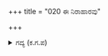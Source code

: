 +++
title = "020 ಈ ನಿರಾಹಾರವು"

+++

<details><summary>ಗದ್ಯ (ಕ.ಗ.ಪ) </summary>

20. "ಈ ನಿರಾಹಾರವ್ರತವು ನಿರರ್ಥಕ. ಏನು ಹೇಳಲಿ. ಒಡೆಯ, ಕಳೆದು ಹೋದ ಮಾನವು ಮತ್ತೆ ಬರುವುದೆ ? ಅವಮಾನವು ಅಳಿಯಲು ಸಾಧ್ಯವೆ ? ಭೀಷ್ಮ ವಿದುರಾದಿಗಳು ಹೇಳಿದ ನೀತಿಯನ್ನು ನೀನು ಉಪೇಕ್ಷಿಸುತ್ತೀಯೆ.  'ಎಲಾ ಹೆಂಗಸೇ, ನೀನು ಇದನ್ನೆಲ್ಲ ತಿಳಿಯೆ' ಎಂದು ಹೇಳಬೇಡ. ಒಂದು ವಿನಂತಿಯನ್ನು ಮಾಡುತ್ತೇನೆ, ಚಿತ್ತೈಸಬೇಕು" ಎಂದಳು.
</details>
